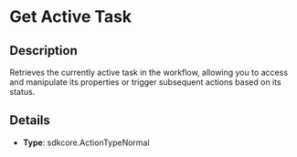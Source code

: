 
# Get Active Task

## Description

Retrieves the currently active task in the workflow, allowing you to access and manipulate its properties or trigger subsequent actions based on its status.

## Details

- **Type**: sdkcore.ActionTypeNormal
